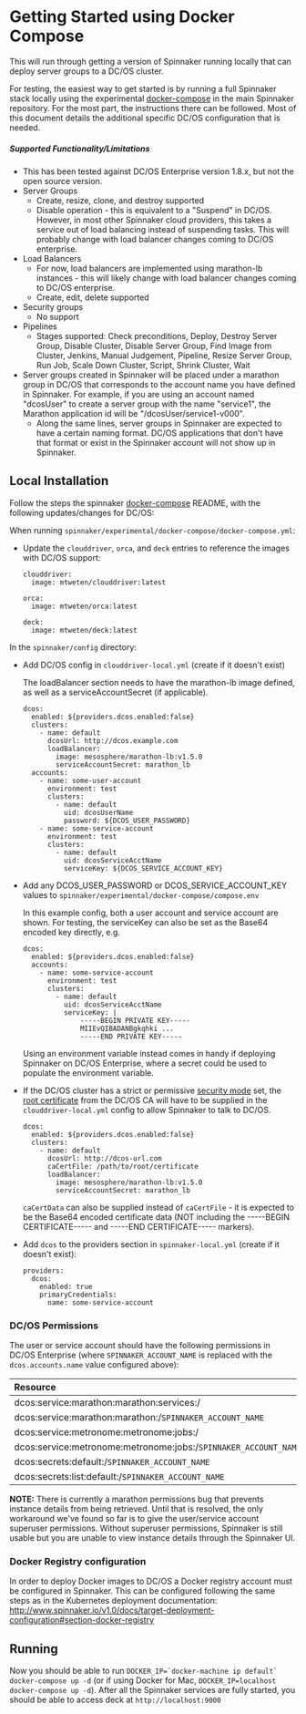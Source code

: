 # Getting Started using Docker Compose

This will run through getting a version of Spinnaker running locally that can deploy server groups to a DC/OS cluster.

For testing, the easiest way to get started is by running a full Spinnaker stack locally using the experimental [docker-compose](https://github.com/spinnaker/spinnaker/tree/master/experimental/docker-compose) in the main Spinnaker repository. For the most part, the instructions there can be followed. Most of this document details the additional specific DC/OS configuration that is needed.

##### Supported Functionality/Limitations
* This has been tested against DC/OS Enterprise version 1.8.x, but not the open source version.
* Server Groups
  * Create, resize, clone, and destroy supported
  * Disable operation - this is equivalent to a "Suspend" in DC/OS. However, in most other Spinnaker cloud providers, this takes a service out of load balancing instead of suspending tasks. This will probably change with load balancer changes coming to DC/OS enterprise.
* Load Balancers
  * For now, load balancers are implemented using marathon-lb instances - this will likely change with load balancer changes coming to DC/OS enterprise.
  * Create, edit, delete supported
* Security groups
  * No support
* Pipelines
  * Stages supported: Check preconditions, Deploy, Destroy Server Group, Disable Cluster, Disable Server Group, Find Image from Cluster, Jenkins, Manual Judgement, Pipeline, Resize Server Group, Run Job, Scale Down Cluster, Script, Shrink Cluster, Wait
* Server groups created in Spinnaker will be placed under a marathon group in DC/OS that corresponds to the account name you have defined in Spinnaker. For example, if you are using an account named "dcosUser" to create a server group with the name "service1", the Marathon application id will be "/dcosUser/service1-v000".
  * Along the same lines, server groups in Spinnaker are expected to have a certain naming format. DC/OS applications that don't have that format or exist in the Spinnaker account will not show up in Spinnaker.

## Local Installation

Follow the steps the spinnaker [docker-compose](https://github.com/spinnaker/spinnaker/tree/master/experimental/docker-compose) README, with the following updates/changes for DC/OS:

When running `spinnaker/experimental/docker-compose/docker-compose.yml`:

* Update the `clouddriver`, `orca`, and `deck` entries to reference the images with DC/OS support:

  ```
  clouddriver:
    image: mtweten/clouddriver:latest

  orca:
    image: mtweten/orca:latest

  deck:
    image: mtweten/deck:latest
  ```

In the `spinnaker/config` directory:
* Add DC/OS config in `clouddriver-local.yml` (create if it doesn't exist)  

  The loadBalancer section needs to have the marathon-lb image defined, as well as a serviceAccountSecret (if applicable).
  ```
  dcos:
    enabled: ${providers.dcos.enabled:false}
    clusters:
      - name: default
        dcosUrl: http://dcos.example.com
        loadBalancer:
          image: mesosphere/marathon-lb:v1.5.0
          serviceAccountSecret: marathon_lb
    accounts:
      - name: some-user-account
        environment: test
        clusters:  
          - name: default
            uid: dcosUserName
            password: ${DCOS_USER_PASSWORD}
      - name: some-service-account
        environment: test
        clusters:  
          - name: default
            uid: dcosServiceAcctName
            serviceKey: ${DCOS_SERVICE_ACCOUNT_KEY}
  ```
  
* Add any DCOS_USER_PASSWORD or DCOS_SERVICE_ACCOUNT_KEY values to `spinnaker/experimental/docker-compose/compose.env`

  In this example config, both a user account and service account are shown. For testing, the serviceKey can also be set as the Base64 encoded key directly, e.g.
  ```
  dcos:
    enabled: ${providers.dcos.enabled:false}
    accounts:
      - name: some-service-account
        environment: test
        clusters:  
          - name: default
            uid: dcosServiceAcctName
            serviceKey: |
                -----BEGIN PRIVATE KEY-----
                MIIEvQIBADANBgkqhki ...
                -----END PRIVATE KEY-----
  ```

  Using an environment variable instead comes in handy if deploying Spinnaker on DC/OS Enterprise, where a secret could be used to populate the environment variable.

* If the DC/OS cluster has a strict or permissive [security mode](https://docs.mesosphere.com/1.8/administration/installing/custom/configuration-parameters/#security) set, the [root certificate](https://docs.mesosphere.com/1.8/administration/tls-ssl/get-cert/) from the DC/OS CA will have to be supplied in the `clouddriver-local.yml` config to allow Spinnaker to talk to DC/OS.
  ```
  dcos:
    enabled: ${providers.dcos.enabled:false}
    clusters:
      - name: default
        dcosUrl: http://dcos-url.com
        caCertFile: /path/to/root/certificate
        loadBalancer:
          image: mesosphere/marathon-lb:v1.5.0
          serviceAccountSecret: marathon_lb
  ```

  `caCertData` can also be supplied instead of `caCertFile` - it is expected to be the Base64 encoded certificate data (NOT including the -----BEGIN CERTIFICATE----- and -----END CERTIFICATE----- markers).

* Add `dcos` to the providers section in `spinnaker-local.yml` (create if it doesn't exist):
  ```
  providers:
    dcos:
      enabled: true
      primaryCredentials:
        name: some-service-account
  ```
  
### DC/OS Permissions

The user or service account should have the following permissions in DC/OS Enterprise (where `SPINNAKER_ACCOUNT_NAME` is replaced with the `dcos.accounts.name` value configured above):

| Resource       | Actions        |
| :------------- | :------------- |
| dcos:service:marathon:marathon:services:/       | read       |
| dcos:service:marathon:marathon:/`SPINNAKER_ACCOUNT_NAME` | create,delete,read,update |
| dcos:service:metronome:metronome:jobs:/ | read |
| dcos:service:metronome:metronome:jobs:/`SPINNAKER_ACCOUNT_NAME` | create,delete,read,update | 
| dcos:secrets:default:/`SPINNAKER_ACCOUNT_NAME` | cread,delete,read,update |
| dcos:secrets:list:default:/`SPINNAKER_ACCOUNT_NAME` | read | 

**NOTE:** There is currently a marathon permissions bug that prevents instance details from being retrieved.  Until that is resolved, the only workaround we've found so far is to give the user/service account superuser permissions.  Without superuser permissions, Spinnaker is still usable but you are unable to view instance details through the Spinnaker UI.


### Docker Registry configuration

In order to deploy Docker images to DC/OS a Docker registry account must be configured in Spinnaker. This can be configured following the same steps as in the Kubernetes deployment documentation: http://www.spinnaker.io/v1.0/docs/target-deployment-configuration#section-docker-registry

## Running

Now you should be able to run ```DOCKER_IP=`docker-machine ip default` docker-compose up -d``` (or if using Docker for Mac, ```DOCKER_IP=localhost docker-compose up -d```). After all the Spinnaker services are fully started, you should be able to access deck at `http://localhost:9000`

